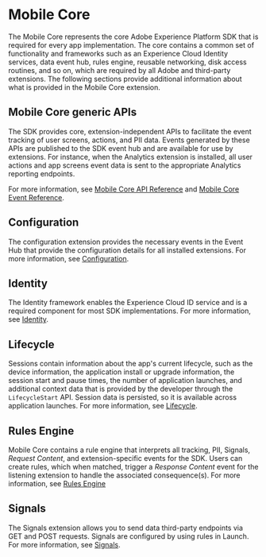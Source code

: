 # Mobile Core

The Mobile Core represents the core Adobe Experience Platform SDK that is required for every app implementation. The core contains a common set of functionality and frameworks such as an Experience Cloud Identity services, data event hub, rules engine, reusable networking, disk access routines, and so on, which are required by all Adobe and third-party extensions. The following sections provide additional information about what is provided in the Mobile Core extension.

## Mobile Core generic APIs

The SDK provides core, extension-independent APIs to facilitate the event tracking of user screens, actions, and PII data. Events generated by these APIs are published to the SDK event hub and are available for use by extensions. For instance, when the Analytics extension is installed, all user actions and app screens event data is sent to the appropriate Analytics reporting endpoints.

For more information, see [Mobile Core API Reference](mobile-core-api-reference.md) and [Mobile Core Event Reference](mobile-core-event-reference.md).

## Configuration

The configuration extension provides the necessary events in the Event Hub that provide the configuration details for all installed extensions. For more information, see [Configuration](configuration/).

## Identity

The Identity framework enables the Experience Cloud ID service and is a required component for most SDK implementations. For more information, see [Identity](identity/).

## Lifecycle

Sessions contain information about the app's current lifecycle, such as the device information, the application install or upgrade information, the session start and pause times, the number of application launches, and additional context data that is provided by the developer through the `LifecycleStart` API. Session data is persisted, so it is available across application launches. For more information, see [Lifecycle](lifecycle/).

## Rules Engine

Mobile Core contains a rule engine that interprets all tracking, PII, Signals, *_Request Content_*, and extension-specific events for the SDK. Users can create rules, which when matched, trigger a *_Response Content_* event for the listening extension to handle the associated consequence\(s\). For more information, see [Rules Engine](rules-engine/)

## Signals

The Signals extension allows you to send data third-party endpoints via GET and POST requests. Signals are configured by using rules in Launch. For more information, see [Signals](signals/).

